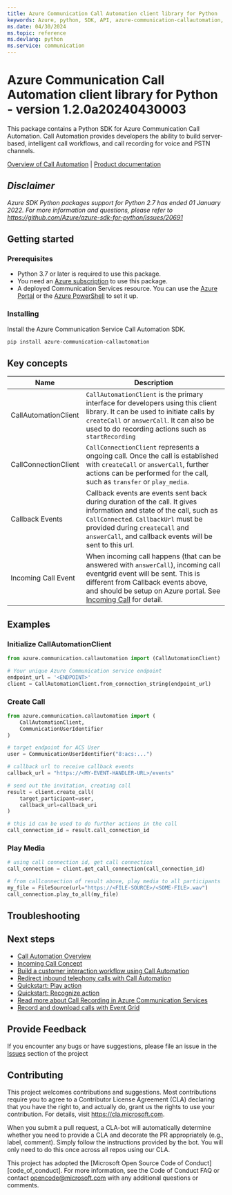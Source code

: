```yaml
---
title: Azure Communication Call Automation client library for Python
keywords: Azure, python, SDK, API, azure-communication-callautomation, communication
ms.date: 04/30/2024
ms.topic: reference
ms.devlang: python
ms.service: communication
---
```

# Azure Communication Call Automation client library for Python - version 1.2.0a20240430003 


This package contains a Python SDK for Azure Communication Call Automation. Call Automation provides developers the ability to build server-based, intelligent call workflows, and call recording for voice and PSTN channels.

[Overview of Call Automation][overview] | [Product documentation][product_docs]

## _Disclaimer_
_Azure SDK Python packages support for Python 2.7 has ended 01 January 2022. For more information and questions, please
refer to https://github.com/Azure/azure-sdk-for-python/issues/20691_

## Getting started
### Prerequisites
- Python 3.7 or later is required to use this package.
- You need an [Azure subscription][azure_sub] to use this package.
- A deployed Communication Services resource. You can use the [Azure Portal][azure_portal] or the [Azure PowerShell][azure_powershell] to set it up.

### Installing
Install the Azure Communication Service Call Automation SDK.

```bash
pip install azure-communication-callautomation
```

## Key concepts
| Name                 | Description                                                                                                                                                                                                                                                                                                                              |
| -------------------- | ---------------------------------------------------------------------------------------------------------------------------------------------------------------------------------------------------------------------------------------------------------------------------------------------------------------------------------------- |
| CallAutomationClient | `CallAutomationClient` is the primary interface for developers using this client library. It can be used to initiate calls by `createCall` or `answerCall`. It can also be used to do recording actions such as `startRecording`                                                                                                         |                                                                      |
| CallConnectionClient | `CallConnectionClient` represents a ongoing call. Once the call is established with `createCall` or `answerCall`, further actions can be performed for the call, such as `transfer` or `play_media`.                                                                                                                                     |                                                                                                                                                               |
| Callback Events      | Callback events are events sent back during duration of the call. It gives information and state of the call, such as `CallConnected`. `CallbackUrl` must be provided during `createCall` and `answerCall`, and callback events will be sent to this url. |
| Incoming Call Event  | When incoming call happens (that can be answered with `answerCall`), incoming call eventgrid event will be sent. This is different from Callback events above, and should be setup on Azure portal. See [Incoming Call][incomingcall] for detail.                                                                                        |

## Examples
### Initialize CallAutomationClient
```Python
from azure.communication.callautomation import (CallAutomationClient)

# Your unique Azure Communication service endpoint
endpoint_url = '<ENDPOINT>'
client = CallAutomationClient.from_connection_string(endpoint_url)
```

### Create Call
```Python
from azure.communication.callautomation import (
    CallAutomationClient,
    CommunicationUserIdentifier
)

# target endpoint for ACS User
user = CommunicationUserIdentifier("8:acs:...")

# callback url to receive callback events
callback_url = "https://<MY-EVENT-HANDLER-URL>/events"

# send out the invitation, creating call
result = client.create_call(
    target_participant=user,
    callback_url=callback_uri
)

# this id can be used to do further actions in the call
call_connection_id = result.call_connection_id
```

### Play Media
```Python
# using call connection id, get call connection
call_connection = client.get_call_connection(call_connection_id)

# from callconnection of result above, play media to all participants
my_file = FileSource(url="https://<FILE-SOURCE>/<SOME-FILE>.wav")
call_connection.play_to_all(my_file)
```

## Troubleshooting
## Next steps
- [Call Automation Overview][overview]
- [Incoming Call Concept][incomingcall]
- [Build a customer interaction workflow using Call Automation][build1]
- [Redirect inbound telephony calls with Call Automation][build2]
- [Quickstart: Play action][build3]
- [Quickstart: Recognize action][build4]
- [Read more about Call Recording in Azure Communication Services][recording1]
- [Record and download calls with Event Grid][recording2]

## Provide Feedback

If you encounter any bugs or have suggestions, please file an issue in the [Issues](https://github.com/Azure/azure-sdk-for-python/issues) section of the project

## Contributing

This project welcomes contributions and suggestions. Most contributions require
you to agree to a Contributor License Agreement (CLA) declaring that you have
the right to, and actually do, grant us the rights to use your contribution.
For details, visit https://cla.microsoft.com.

When you submit a pull request, a CLA-bot will automatically determine whether
you need to provide a CLA and decorate the PR appropriately (e.g., label,
comment). Simply follow the instructions provided by the bot. You will only
need to do this once across all repos using our CLA.

This project has adopted the
[Microsoft Open Source Code of Conduct][code_of_conduct]. For more information,
see the Code of Conduct FAQ or contact opencode@microsoft.com with any
additional questions or comments.

<!-- LINKS -->
[overview]: https://learn.microsoft.com/azure/communication-services/concepts/voice-video-calling/call-automation
[product_docs]: /azure/communication-services/overview
[azure_cli]: /cli/azure
[azure_sub]: https://azure.microsoft.com/free/
[azure_portal]: https://portal.azure.com
[azure_powershell]: /powershell/module/az.communication/new-azcommunicationservice
[build_doc]: https://aka.ms/AzureSDKBundling
[incomingcall]: https://learn.microsoft.com/azure/communication-services/concepts/voice-video-calling/incoming-call-notification
[build1]: https://learn.microsoft.com/azure/communication-services/quickstarts/voice-video-calling/callflows-for-customer-interactions?pivots=programming-language-csha
[build2]: https://learn.microsoft.com/azure/communication-services/how-tos/call-automation-sdk/redirect-inbound-telephony-calls?pivots=programming-language-csharp
[build3]: https://learn.microsoft.com/azure/communication-services/quickstarts/voice-video-calling/play-action?pivots=programming-language-csharp
[build4]: https://learn.microsoft.com/azure/communication-services/quickstarts/voice-video-calling/recognize-action?pivots=programming-language-csharp
[recording1]: https://learn.microsoft.com/azure/communication-services/concepts/voice-video-calling/call-recording
[recording2]: https://learn.microsoft.com/azure/communication-services/quickstarts/voice-video-calling/get-started-call-recording?pivots=programming-language-csharp

